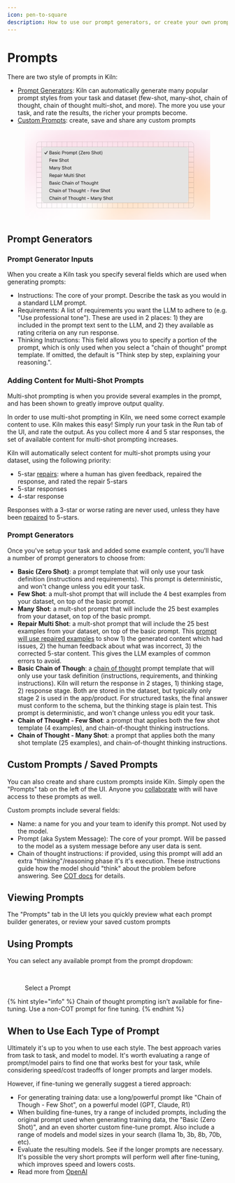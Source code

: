 ```yaml
---
icon: pen-to-square
description: How to use our prompt generators, or create your own prompt
---
```


# Prompts

There are two style of prompts in Kiln:

* [Prompt Generators](prompts.md#prompt-generators): Kiln can automatically generate many popular prompt styles from your task and dataset (few-shot, many-shot, chain of thought, chain of thought multi-shot, and more). The more you use your task, and rate the results, the richer your prompts become.
* [Custom Prompts](prompts.md#custom-prompts): create, save and share any custom prompts

<figure><img src="../.gitbook/assets/Prompts.png" alt=""><figcaption></figcaption></figure>

## Prompt Generators

### Prompt Generator Inputs

When you create a Kiln task you specify several fields which are used when generating prompts:

* Instructions: The core of your prompt. Describe the task as you would in a standard LLM prompt.
* Requirements: A list of requirements you want the LLM to adhere to (e.g. "Use professional tone"). These are used in 2 places: 1) they are included in the prompt text sent to the LLM, and 2) they available as rating criteria on any run response.
* Thinking Instructions: This field allows you to specify a portion of the prompt, which is only used when you select a "chain of thought" prompt template. If omitted, the default is "Think step by step, explaining your reasoning.".&#x20;

### Adding Content for Multi-Shot Prompts

Multi-shot prompting is when you provide several examples in the prompt, and has been shown to greatly improve output quality.

In order to use multi-shot prompting in Kiln, we need some correct example content to use. Kiln makes this easy! Simply run your task in the Run tab of the UI, and rate the output. As you collect more 4 and 5 star responses, the set of available content for multi-shot prompting increases.

Kiln will automatically select content for multi-shot prompts using your dataset, using the following priority:

* 5-star [repairs](repairing-responses.md): where a human has given feedback, repaired the response, and rated the repair 5-stars
* 5-star responses
* 4-star response

Responses with a 3-star or worse rating are never used, unless they have been [repaired](repairing-responses.md) to 5-stars.

### Prompt Generators

Once you've setup your task and added some example content, you'll have a number of prompt generators to choose from:

* **Basic (Zero Shot)**: a prompt template that will only use your task definition (instructions and requirements). This prompt is deterministic, and won't change unless you edit your task.
* **Few Shot**: a mult-shot prompt that will include the 4 best examples from your dataset, on top of the basic prompt.
* **Many Shot**: a mult-shot prompt that will include the 25 best examples from your dataset, on top of the basic prompt.
* **Repair Multi Shot**:  a mult-shot prompt that will include the 25 best examples from your dataset, on top of the basic prompt. This [prompt will use repaired examples](repairing-responses.md) to show 1) the generated content which had issues, 2) the human feedback about what was incorrect, 3) the corrected 5-star content. This gives the LLM examples of common errors to avoid.
* **Basic Chain of Though**: a [chain of thought](reasoning-and-chain-of-thought.md) prompt template that will only use your task definition (instructions, requirements, and thinking instructions). Kiln will return the response in 2 stages, 1) thinking stage, 2) response stage. Both are stored in the dataset, but typically only stage 2 is used in the app/product. For structured tasks, the final answer must conform to the schema, but the thinking stage is plain test. This prompt is deterministic, and won't change unless you edit your task.
* **Chain of Thought - Few Shot**: a prompt that applies both the few shot template (4 examples), and chain-of-thought thinking instructions.
* **Chain of Thought - Many Shot**: a prompt that applies both the many shot template (25 examples), and chain-of-thought thinking instructions.

## Custom Prompts / Saved Prompts

You can also create and share custom prompts inside Kiln. Simply open the "Prompts" tab on the left of the UI. Anyone you [collaborate](collaboration.md) with will have access to these prompts as well.

Custom prompts include several fields:

* Name: a name for you and your team to idenify this prompt. Not used by the model.
* Prompt (aka System Message): The core of your prompt. Will be passed to the model as a system message before any user data is sent.
* Chain of thought instructions: if provided, using this prompt will add an extra "thinking"/reasoning phase it's it's execution. These instructions guide how the model should "think" about the problem before answering. See [COT docs](reasoning-and-chain-of-thought.md#chain-of-thought-call-flow-non-reasoning-model) for details.&#x20;

## Viewing Prompts

The "Prompts" tab in the UI lets you quickly preview what each prompt builder generates, or review your saved custom prompts

## Using Prompts

You can select any available prompt from the prompt dropdown:

<figure><img src="../.gitbook/assets/Screenshot 2025-01-09 at 6.27.57 PM.png" alt="" width="310"><figcaption><p>Select a Prompt</p></figcaption></figure>

{% hint style="info" %}
Chain of thought prompting isn't available for fine-tuning. Use a non-COT prompt for fine tuning.
{% endhint %}

## When to Use Each Type of Prompt

Ultimately it's up to you when to use each style. The best approach varies from task to task, and model to model. It's worth evaluating a range of prompt/model pairs to find one that works best for your task, while considering speed/cost tradeoffs of longer prompts and larger models.

However, if fine-tuning we generally suggest a tiered approach:

* For generating training data: use a long/powerful prompt like "Chain of Though - Few Shot", on a powerful model (GPT, Claude, R1)&#x20;
* When building fine-tunes, try a range of included prompts, including the original prompt used when generating training data, the "Basic (Zero Shot)", and an even shorter custom fine-tune prompt. Also include a range of models and model sizes in your search (llama 1b, 3b, 8b, 70b, etc).
* Evaluate the resulting models. See if the longer prompts are necessary. It's possible the very short prompts will perform well after fine-tuning, which improves speed and lowers costs.
* Read more from [OpenAI](https://platform.openai.com/docs/guides/fine-tuning#crafting-prompts)
